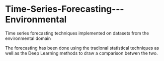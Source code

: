 # Time-Series-Forecasting---Environmental
Time series forecasting techniques implemented on datasets from the environmental domain

The forecasting has been done using the tradional statistical techniques as well as the Deep Learning methods to draw a comparison betwen the two.
